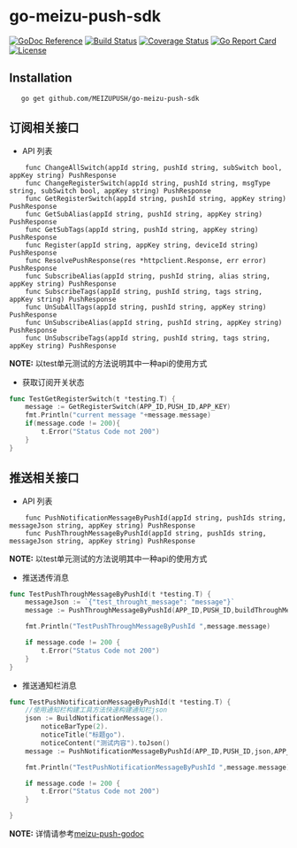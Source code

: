 # go-meizu-push-sdk
[![GoDoc Reference][go-doc-image]][go-doc] [![Build Status][travis-image]][travis] [![Coverage Status][coveralls-image]][coveralls] [![Go Report Card][go-report-image]][go-report] [![License][license-image]][license]

## Installation
``` 
   go get github.com/MEIZUPUSH/go-meizu-push-sdk
```


## 订阅相关接口

* API 列表

```
    func ChangeAllSwitch(appId string, pushId string, subSwitch bool, appKey string) PushResponse
    func ChangeRegisterSwitch(appId string, pushId string, msgType string, subSwitch bool, appKey string) PushResponse
    func GetRegisterSwitch(appId string, pushId string, appKey string) PushResponse
    func GetSubAlias(appId string, pushId string, appKey string) PushResponse
    func GetSubTags(appId string, pushId string, appKey string) PushResponse
    func Register(appId string, appKey string, deviceId string) PushResponse
    func ResolvePushResponse(res *httpclient.Response, err error) PushResponse
    func SubscribeAlias(appId string, pushId string, alias string, appKey string) PushResponse
    func SubscribeTags(appId string, pushId string, tags string, appKey string) PushResponse
    func UnSubAllTags(appId string, pushId string, appKey string) PushResponse
    func UnSubscribeAlias(appId string, pushId string, appKey string) PushResponse
    func UnSubscribeTags(appId string, pushId string, tags string, appKey string) PushResponse

```
**NOTE:** 以test单元测试的方法说明其中一种api的使用方式

* 获取订阅开关状态

```go
func TestGetRegisterSwitch(t *testing.T) {
	message := GetRegisterSwitch(APP_ID,PUSH_ID,APP_KEY)
	fmt.Println("current message "+message.message)
	if(message.code != 200){
		t.Error("Status Code not 200")
	}
}

```

## 推送相关接口

* API 列表

```
    func PushNotificationMessageByPushId(appId string, pushIds string, messageJson string, appKey string) PushResponse
    func PushThroughMessageByPushId(appId string, pushIds string, messageJson string, appKey string) PushResponse
```
**NOTE:** 以test单元测试的方法说明其中一种api的使用方式

* 推送透传消息

```go
func TestPushThroughMessageByPushId(t *testing.T) {
	messageJson := `{"test_throught_message": "message"}`
	message := PushThroughMessageByPushId(APP_ID,PUSH_ID,buildThroughMessage(messageJson),APP_KEY)

	fmt.Println("TestPushThroughMessageByPushId ",message.message)

	if message.code != 200 {
		t.Error("Status Code not 200")
	}
}    
```

* 推送通知栏消息

```go
func TestPushNotificationMessageByPushId(t *testing.T) {
    //使用通知栏构建工具方法快速构建通知栏json
	json := BuildNotificationMessage().
		noticeBarType(2).
		noticeTitle("标题go").
		noticeContent("测试内容").toJson()
	message := PushNotificationMessageByPushId(APP_ID,PUSH_ID,json,APP_KEY)

	fmt.Println("TestPushNotificationMessageByPushId ",message.message)

	if message.code != 200 {
		t.Error("Status Code not 200")
	}

}
```

**NOTE:**  详情请参考[meizu-push-godoc](https://godoc.org/github.com/MEIZUPUSH/go-meizu-push-sdk)


[travis]: https://travis-ci.org/comsince/go-meizu-push-sdk
[travis-image]: https://travis-ci.org/comsince/go-meizu-push-sdk.svg?branch=master

[license-image]: http://img.shields.io/badge/license-Apache--2-blue.svg?style=flat
[license]: http://www.apache.org/licenses/LICENSE-2.0

[coveralls-image]: https://coveralls.io/repos/github/comsince/go-meizu-push-sdk/badge.svg?branch=master
[coveralls]: https://coveralls.io/github/comsince/go-meizu-push-sdk?branch=master

[go-doc-image]:https://godoc.org/github.com/mattn/go-sqlite3?status.svg
[go-doc]:https://godoc.org/github.com/MEIZUPUSH/go-meizu-push-sdk


[go-report-image]:https://goreportcard.com/badge/github.com/MEIZUPUSH/go-meizu-push-sdk
[go-report]:https://goreportcard.com/report/github.com/MEIZUPUSH/go-meizu-push-sdk